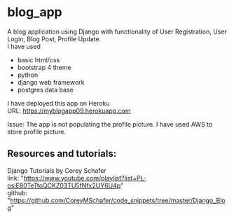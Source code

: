 # blog_app

A blog application using Django with functionality of User Registration, User Login, Blog Post, Profile Update. </br>
I have used  
* basic html/css 
* bootstrap 4 theme 
* python
* django web framework
* postgres data base

I have deployed this app on Heroku </br>
URL: https://myblogapp09.herokuapp.com

Issue: The app is not populating the profile picture. I have used AWS to store profile picture.

## Resources and tutorials:</br>
Django Tutorials by Corey Schafer </br>
link: "https://www.youtube.com/playlist?list=PL-osiE80TeTtoQCKZ03TU5fNfx2UY6U4p" <br>
github: "https://github.com/CoreyMSchafer/code_snippets/tree/master/Django_Blog"
